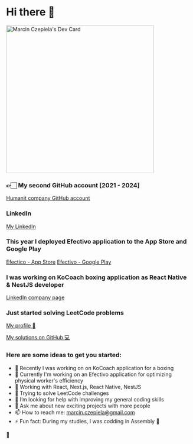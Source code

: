 # Hi there 👋

<a href="https://app.daily.dev/CzepiMM"><img src="https://api.daily.dev/devcards/c6fb039614804b759d0a9e197b10c33f.png?r=6f0" width="400" alt="Marcin Czepiela's Dev Card"/></a>

### 👉🏻 My second GitHub account [2021 - 2024]
[Humanit company GitHub account](https://github.com/marcinczepielahumanit)

### LinkedIn
[My LinkedIn](https://www.linkedin.com/in/marcin-czepiela-9353ba198/)

### This year I deployed Efectivo application to the App Store and Google Play
[Efectico - App Store](https://apps.apple.com/pl/app/efectivo/id6477161431)
[Efectivo - Google Play](https://play.google.com/store/apps/details?id=com.humanit.efectivo)

### I was working on KoCoach boxing application as React Native & NestJS developer
[LinkedIn company page](https://www.linkedin.com/company/kocoachits/)

### Just started solving LeetCode problems
[My profile 🥇](https://leetcode.com/CzepiMM/)

[My solutions on GitHub 💻](https://github.com/CzepiM200/algorithms-solving)

### Here are some ideas to get you started:
- 🔭 Recently I was working on on KoCoach application for a boxing
- 🦾 Currently I'm working on an Efectivo application for optimizing physical worker's efficiency
- 🌱 Working with React, Next.js, React Native, NestJS
- 🥇 Trying to solve LeetCode challenges
- 🤔 I’m looking for help with improving my general coding skills
- 💬 Ask me about new exciting projects with more people 
- 📫 How to reach me: marcin.czepiela@gmail.com
- ⚡ Fun fact: During my studies, I was codding in Assembly 🤮

🤝

​
